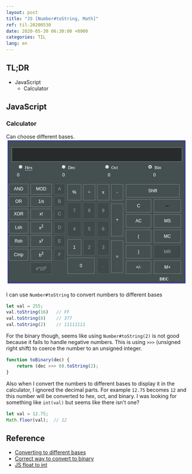 ```yaml
---
layout: post
title: "JS [Number#toString, Math]"
ref: til-20200530
date: 2020-05-30 06:30:00 +0900
categories: TIL
lang: en
---
```


## TL;DR
- JavaScript
  + Calculator

<div class="divider"></div>

## JavaScript
### Calculator
Can choose different bases.
![JS Calc](/assets/images/til/2020/0530-js-calc.png)

I can use `Number#toString` to convert numbers to different bases
```js
let val = 255;
val.toString(16)   // FF
val.toString(8)    // 377
val.toString(2)    // 11111111
```

For the binary though, seems like using `Number#toString(2)` is not good because it fails to handle negative numbers.
This is using `>>>` (unsigned right shift) to coerce the number to an unsigned integer.
```js
function toBinary(dec) {
	return (dec >>> 0).toString(2);
}
```

Also when I convert the numbers to different bases to display it in the calculator, I ignored the decimal parts.
For example `12.75` becomes `12` and this number will be converted to hex, oct, and binary. 
I was looking for something like `int(val)` but seems like there isn't one?
```js
let val = 12.75;
Math.floor(val);  // 12
```

<div class="divider"></div>

## Reference
- [Converting to different bases](https://stackoverflow.com/questions/30954085/conversion-from-decimal-to-octal-binary-and-hexadecimal-in-javascript)
- [Correct way to convert to binary](https://stackoverflow.com/questions/9939760/how-do-i-convert-an-integer-to-binary-in-javascript)
- [JS float to int](https://stackoverflow.com/questions/596467/how-do-i-convert-a-float-number-to-a-whole-number-in-javascript)
